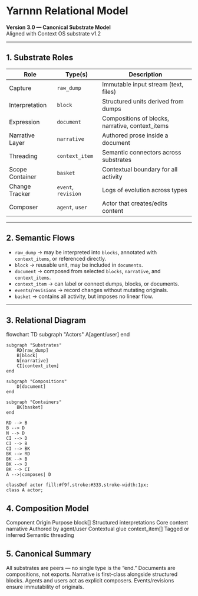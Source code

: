 # Yarnnn Relational Model

**Version 3.0 — Canonical Substrate Model**  
Aligned with Context OS substrate v1.2

---

## 1. Substrate Roles

| Role              | Type(s)           | Description |
| ----------------- | ----------------- | ----------- |
| Capture           | `raw_dump`        | Immutable input stream (text, files) |
| Interpretation    | `block`           | Structured units derived from dumps |
| Expression        | `document`        | Compositions of blocks, narrative, context_items |
| Narrative Layer   | `narrative`       | Authored prose inside a document |
| Threading         | `context_item`    | Semantic connectors across substrates |
| Scope Container   | `basket`          | Contextual boundary for all activity |
| Change Tracker    | `event`, `revision` | Logs of evolution across types |
| Composer          | `agent`, `user`   | Actor that creates/edits content |

---

## 2. Semantic Flows

- `raw_dump` → may be interpreted into `blocks`, annotated with `context_items`, or referenced directly.  
- `block` → reusable unit, may be included in `documents`.  
- `document` → composed from selected `blocks`, `narrative`, and `context_items`.  
- `context_item` → can label or connect dumps, blocks, or documents.  
- `events`/`revisions` → record changes without mutating originals.  
- `basket` → contains all activity, but imposes no linear flow.  

---

## 3. Relational Diagram

flowchart TD
    subgraph "Actors"
        A[agent/user]
    end

    subgraph "Substrates"
        RD[raw_dump]
        B[block]
        N[narrative]
        CI[context_item]
    end

    subgraph "Compositions"
        D[document]
    end

    subgraph "Containers"
        BK[basket]
    end

    RD --> B
    B --> D
    N --> D
    CI --> D
    CI --> B
    CI --> BK
    BK --> RD
    BK --> B
    BK --> D
    BK --> CI
    A -->|composes| D

    classDef actor fill:#f9f,stroke:#333,stroke-width:1px;
    class A actor;

##  4. Composition Model
Component	Origin	Purpose
block[]	Structured interpretations	Core content
narrative	Authored by agent/user	Contextual glue
context_item[]	Tagged or inferred	Semantic threading

## 5. Canonical Summary
All substrates are peers — no single type is the “end.”
Documents are compositions, not exports.
Narrative is first-class alongside structured blocks.
Agents and users act as explicit composers.
Events/revisions ensure immutability of originals.